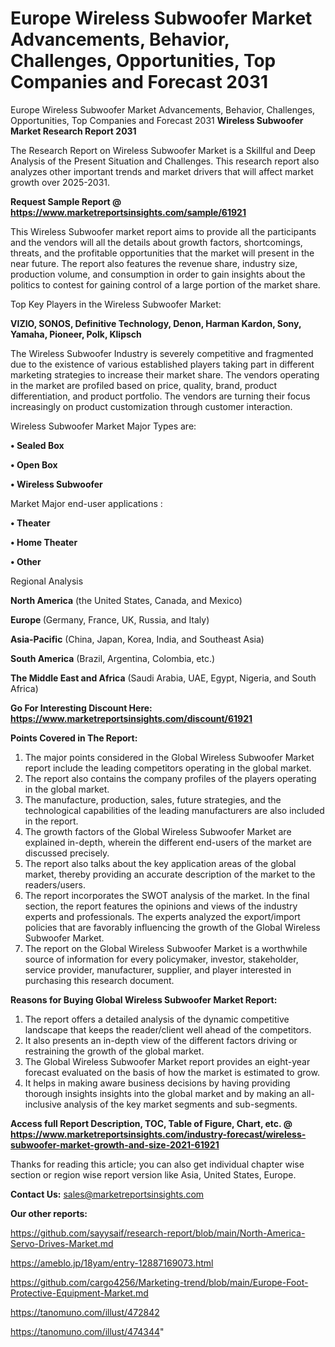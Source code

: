 # Europe Wireless Subwoofer Market Advancements, Behavior, Challenges, Opportunities, Top Companies and Forecast 2031
 Europe Wireless Subwoofer Market Advancements, Behavior, Challenges, Opportunities, Top Companies and Forecast 2031
<strong>Wireless Subwoofer Market Research Report 2031</strong>

The Research Report on Wireless Subwoofer Market is a Skillful and Deep Analysis of the Present Situation and Challenges. This research report also analyzes other important trends and market drivers that will affect market growth over 2025-2031.

<strong>Request Sample Report @ <a href=https://www.marketreportsinsights.com/sample/61921>https://www.marketreportsinsights.com/sample/61921</a></strong>

This Wireless Subwoofer market report aims to provide all the participants and the vendors will all the details about growth factors, shortcomings, threats, and the profitable opportunities that the market will present in the near future. The report also features the revenue share, industry size, production volume, and consumption in order to gain insights about the politics to contest for gaining control of a large portion of the market share.

Top Key Players in the Wireless Subwoofer Market:

<strong>VIZIO, SONOS, Definitive Technology, Denon, Harman Kardon, Sony, Yamaha, Pioneer, Polk, Klipsch</strong>

The Wireless Subwoofer Industry is severely competitive and fragmented due to the existence of various established players taking part in different marketing strategies to increase their market share. The vendors operating in the market are profiled based on price, quality, brand, product differentiation, and product portfolio. The vendors are turning their focus increasingly on product customization through customer interaction.

Wireless Subwoofer Market Major Types are:

<strong>• Sealed Box

• Open Box

• Wireless Subwoofer</strong>

Market Major end-user applications :

<strong>• Theater

• Home Theater

• Other</strong>

Regional Analysis

</u><strong><b>North America</b></strong> (the United States, Canada, and Mexico)

<strong><b>Europe </b></strong>(Germany, France, UK, Russia, and Italy)

<strong><b>Asia-Pacific</b></strong> (China, Japan, Korea, India, and Southeast Asia)

<strong><b>South America</b></strong> (Brazil, Argentina, Colombia, etc.)

<strong><b>The Middle East and Africa</b></strong> (Saudi Arabia, UAE, Egypt, Nigeria, and South Africa)

<strong>Go For Interesting Discount Here: <a href=https://www.marketreportsinsights.com/discount/61921>https://www.marketreportsinsights.com/discount/61921</a></strong>

<strong>Points Covered in The Report:</strong>
<ol>
  <li>The major points considered in the Global Wireless Subwoofer Market report include the leading competitors operating in the global market.</li>
  <li>The report also contains the company profiles of the players operating in the global market.</li>
  <li>The manufacture, production, sales, future strategies, and the technological capabilities of the leading manufacturers are also included in the report.</li>
  <li>The growth factors of the Global Wireless Subwoofer Market are explained in-depth, wherein the different end-users of the market are discussed precisely.</li>
  <li>The report also talks about the key application areas of the global market, thereby providing an accurate description of the market to the readers/users.</li>
  <li>The report incorporates the SWOT analysis of the market. In the final section, the report features the opinions and views of the industry experts and professionals. The experts analyzed the export/import policies that are favorably influencing the growth of the Global Wireless Subwoofer Market.</li>
  <li>The report on the Global Wireless Subwoofer Market is a worthwhile source of information for every policymaker, investor, stakeholder, service provider, manufacturer, supplier, and player interested in purchasing this research document.</li>
</ol>
<strong>Reasons for Buying Global Wireless Subwoofer Market Report:</strong>

<ol>
  <li>The report offers a detailed analysis of the dynamic competitive landscape that keeps the reader/client well ahead of the competitors.</li>
  <li>It also presents an in-depth view of the different factors driving or restraining the growth of the global market.</li>
  <li>The Global Wireless Subwoofer Market report provides an eight-year forecast evaluated on the basis of how the market is estimated to grow.</li>
  <li>It helps in making aware business decisions by having providing thorough insights insights into the global market and by making an all-inclusive analysis of the key market segments and sub-segments.</li>
</ol>
<strong>Access full Report Description, TOC, Table of Figure, Chart, etc. @ <a href=https://www.marketreportsinsights.com/industry-forecast/wireless-subwoofer-market-growth-and-size-2021-61921>https://www.marketreportsinsights.com/industry-forecast/wireless-subwoofer-market-growth-and-size-2021-61921</a></strong>


Thanks for reading this article; you can also get individual chapter wise section or region wise report version like Asia, United States, Europe.

<strong>Contact Us:</strong>
sales@marketreportsinsights.com

<strong>Our other reports:</strong>

<a href=https://github.com/sayysaif/research-report/blob/main/North-America-Servo-Drives-Market.md>https://github.com/sayysaif/research-report/blob/main/North-America-Servo-Drives-Market.md</a>

<a href=https://ameblo.jp/18yam/entry-12887169073.html>https://ameblo.jp/18yam/entry-12887169073.html</a>

<a href=https://github.com/cargo4256/Marketing-trend/blob/main/Europe-Foot-Protective-Equipment-Market.md>https://github.com/cargo4256/Marketing-trend/blob/main/Europe-Foot-Protective-Equipment-Market.md</a>

<a href=https://tanomuno.com/illust/472842>https://tanomuno.com/illust/472842</a>

<a href=https://tanomuno.com/illust/474344>https://tanomuno.com/illust/474344</a>"
